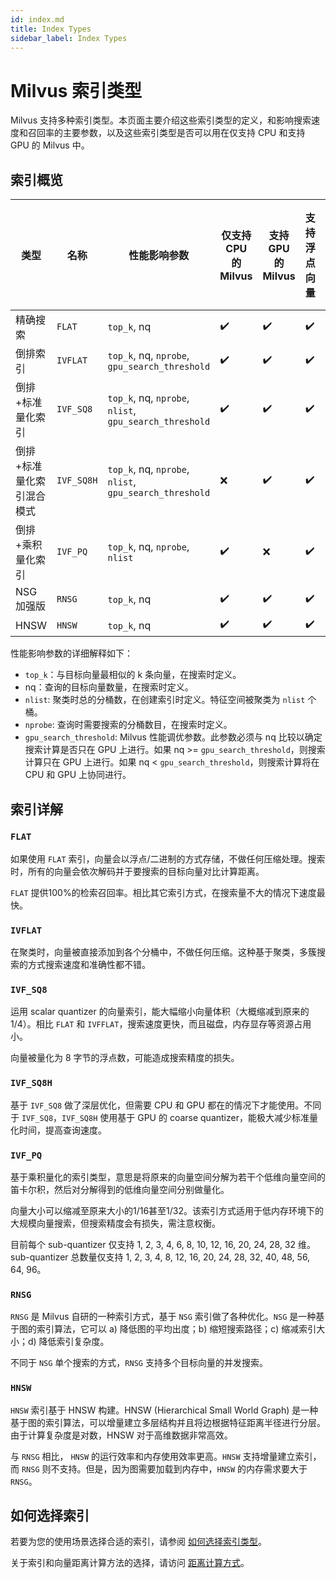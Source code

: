 ```yaml
---
id: index.md
title: Index Types
sidebar_label: Index Types
---
```


# Milvus 索引类型

Milvus 支持多种索引类型。本页面主要介绍这些索引类型的定义，和影响搜索速度和召回率的主要参数，以及这些索引类型是否可以用在仅支持 CPU 和支持 GPU 的 Milvus 中。

## 索引概览

<div class="table-wrapper" markdown="block">

| 类型                      | 名称 | 性能影响参数                                  | 仅支持 CPU 的 Milvus | 支持GPU 的 Milvus |  支持浮点向量 | 支持二进制向量 |
| ------------------------- | ---------- | --------------------------------------------- | -------------------- | --------------- |-----  | -----  |
| 精确搜索                  | `FLAT`     | `top_k`, nq                                    | ✔️        | ✔️      |✔️        | ✔️      |
| 倒排索引                  | `IVFLAT`   | `top_k`, nq, `nprobe`, `gpu_search_threshold`          | ✔️   | ✔️   |✔️        | ✔️      |
| 倒排+标准量化索引         | `IVF_SQ8`  | `top_k`, nq, `nprobe`, `nlist`, `gpu_search_threshold`  | ✔️     | ✔️    |✔️    | ❌     |
| 倒排+标准量化索引混合模式 | `IVF_SQ8H` | `top_k`, nq, `nprobe`, `nlist`, `gpu_search_threshold`  | ❌      | ✔️     |✔️    | ❌     |
| 倒排+乘积量化索引         | `IVF_PQ`   | `top_k`, nq, `nprobe`, `nlist`                         | ✔️    | ❌     |✔️    | ❌     |
| NSG 加强版                 | `RNSG`     | `top_k`, nq                                           | ✔️     | ✔️    |✔️    | ❌     |
| HNSW | `HNSW`     | `top_k`, nq   | ✔️               | ✔️                  |✔️    | ❌     |
</div>

性能影响参数的详细解释如下：

- `top_k`：与目标向量最相似的 k 条向量，在搜索时定义。
- nq：查询的目标向量数量，在搜索时定义。
- `nlist`: 聚类时总的分桶数，在创建索引时定义。特征空间被聚类为 `nlist` 个桶。
- `nprobe`: 查询时需要搜索的分桶数目，在搜索时定义。
- `gpu_search_threshold`: Milvus 性能调优参数。此参数必须与 nq 比较以确定搜索计算是否只在 GPU 上进行。如果 nq >= `gpu_search_threshold`，则搜索计算只在 GPU 上进行。如果 nq < `gpu_search_threshold`，则搜索计算将在 CPU 和 GPU 上协同进行。

## 索引详解

### `FLAT`

如果使用 `FLAT` 索引，向量会以浮点/二进制的方式存储，不做任何压缩处理。搜索时，所有的向量会依次解码并于要搜索的目标向量对比计算距离。

`FLAT` 提供100%的检索召回率。相比其它索引方式，在搜索量不大的情况下速度最快。

### `IVFLAT`

在聚类时，向量被直接添加到各个分桶中，不做任何压缩。这种基于聚类，多簇搜索的方式搜索速度和准确性都不错。

### `IVF_SQ8`

运用 scalar quantizer 的向量索引，能大幅缩小向量体积（大概缩减到原来的1/4）。相比 `FLAT` 和 `IVFFLAT`，搜索速度更快，而且磁盘，内存显存等资源占用小。

向量被量化为 8 字节的浮点数，可能造成搜索精度的损失。

### `IVF_SQ8H`

基于 `IVF_SQ8` 做了深层优化，但需要 CPU 和 GPU 都在的情况下才能使用。不同于 `IVF_SQ8`，`IVF_SQ8H` 使用基于 GPU 的 coarse quantizer，能极大减少标准量化时间，提高查询速度。

### `IVF_PQ`

基于乘积量化的索引类型，意思是将原来的向量空间分解为若干个低维向量空间的笛卡尔积，然后对分解得到的低维向量空间分别做量化。

向量大小可以缩减至原来大小的1/16甚至1/32。该索引方式适用于低内存环境下的大规模向量搜索，但搜索精度会有损失，需注意权衡。

目前每个 sub-quantizer 仅支持 1, 2, 3, 4, 6, 8, 10, 12, 16, 20, 24, 28, 32 维。sub-quantizer 总数量仅支持 1, 2, 3, 4, 8, 12, 16, 20, 24, 28, 32, 40, 48, 56, 64, 96。

### `RNSG`

`RNSG` 是 Milvus 自研的一种索引方式，基于 `NSG` 索引做了各种优化。`NSG` 是一种基于图的索引算法，它可以 a) 降低图的平均出度；b) 缩短搜索路径；c) 缩减索引大小；d) 降低索引复杂度。

不同于 `NSG` 单个搜索的方式，`RNSG` 支持多个目标向量的并发搜索。

### `HNSW`

`HNSW` 索引基于 HNSW 构建。HNSW (Hierarchical Small World Graph) 是一种基于图的索引算法，可以增量建立多层结构并且将边根据特征距离半径进行分层。由于计算复杂度是对数，HNSW 对于高维数据非常高效。

与 `RNSG` 相比， `HNSW` 的运行效率和内存使用效率更高。`HNSW` 支持增量建立索引，而 `RNSG` 则不支持。但是，因为图需要加载到内存中，`HNSW` 的内存需求要大于 `RNSG`。

## 如何选择索引

若要为您的使用场景选择合适的索引，请参阅 [如何选择索引类型](https://milvus.io/cn/blogs/2019-12-03-select-index.md)。

关于索引和向量距离计算方法的选择，请访问 [距离计算方式](metric.md)。

